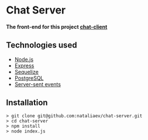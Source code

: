 # Chat Server

#### The front-end for this project [chat-client](https://github.com/nataliaev/chat-client)

## Technologies used

-   [Node.js](https://www.nodejs.org)
-   [Express](https://www.reactjs.org)
-   [Sequelize](https://www.sequelize.org)
-   [PostgreSQL](https://www.postgresql.org)
-   [Server-sent events](https://developer.mozilla.org/en-US/docs/Web/API/Server-sent_events/Using_server-sent_events)

## Installation

```
> git clone git@github.com:nataliaev/chat-server.git
> cd chat-server
> npm install
> node index.js
```
